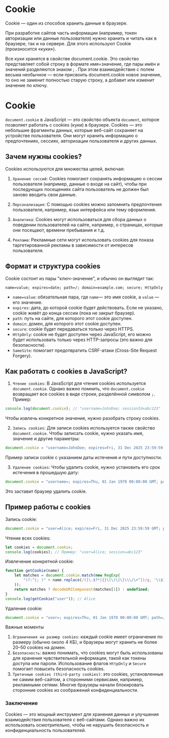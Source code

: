 # Cookie 
Cookie — один из способов хранить данные в браузере.

При разработке сайтов часть информации (например, токен авторизации или данные пользователя) нужно хранить и читать как в браузере, так и на сервере. Для этого используют Cookie (произносится «куки»).

Все куки хранятся в свойстве document.cookie. Это свойство представляет собой строку в формате имя=значение, где пары имён и значений разделяются знаком ; . При этом взаимодействие с полем весьма необычное — если присвоить document.cookie новое значение, то оно не заменит полностью старую строку, а добавит или изменит значение по ключу.

# Cookie
`document.cookie` в JavaScript — это свойство объекта `document`, которое позволяет работать с cookies (куки) в браузере. Cookies — это небольшие фрагменты данных, которые веб-сайт сохраняет на устройстве пользователя. Они могут хранить информацию о предпочтениях, сессиях, авторизации пользователя и других данных.

## Зачем нужны cookies?
Cookies используются для множества целей, включая:
1. `Хранение сессий`: Cookies помогают сохранять информацию о сессии пользователя (например, данные о входе на сайт), чтобы при последующих посещениях сайта пользователь не должен был заново вводить свои данные.

2. `Персонализация`: С помощью cookies можно запомнить предпочтения пользователя, например, язык интерфейса или тему оформления.

3. `Аналитика`: Cookies могут использоваться для сбора данных о поведении пользователей на сайте, например, о страницах, которые они посещают, времени пребывания и т.д.

4. `Реклама`: Рекламные сети могут использовать cookies для показа таргетированной рекламы в зависимости от интересов пользователя.

## Формат и структура cookies
Cookie состоит из пары "ключ-значение", и обычно он выглядит так:
```pgsql
name=value; expires=date; path=/; domain=example.com; secure; HttpOnly
```

- `name=value`: обязательная пара, где `name`— это имя cookie, а `value` — его значение.
- `expires`: дата, до которой cookie будет действовать. Если не указано, cookie живёт до конца сессии (пока не закрыт браузер).
- `path`: путь на сайте, для которого этот cookie доступен.
- `domain`: домен, для которого этот cookie доступен.
- `secure`: cookie будет передаваться только через HTTPS.
- `HttpOnly`: cookie не будет доступен через JavaScript, его можно будет использовать только через HTTP-запросы (это важно для безопасности).
- `SameSite`: помогает предотвратить CSRF-атаки (Cross-Site Request Forgery).

## Как работать с cookies в JavaScript?
1. `Чтение cookies`: В JavaScript для чтения cookies используется `document.cookie`. Однако важно помнить, что `document.cookie` возвращает все cookies в виде строки, разделённой символом `;`. Пример:
```js
console.log(document.cookie); // "username=JohnDoe; sessionId=abc123"
```

Чтобы извлечь конкретное значение, нужно разобрать строку cookies.

2. `Запись cookies`: Для записи cookies используется также свойство `document.cookie`. Чтобы записать cookie, нужно указать имя, значение и другие параметры:
```js
document.cookie = "username=JohnDoe; expires=Fri, 31 Dec 2025 23:59:59 GMT; path=/";
```

Пример записи cookie с указанием даты истечения и пути доступности.

3. `Удаление cookies`: Чтобы удалить cookie, нужно установить его срок истечения в прошедшую дату:
```js
document.cookie = "username=; expires=Thu, 01 Jan 1970 00:00:00 GMT; path=/";
```

Это заставит браузер удалить cookie.

## Пример работы с cookies
Запись cookie:
```js
document.cookie = "user=Alice; expires=Fri, 31 Dec 2025 23:59:59 GMT; path=/";
```

Чтение всех cookies:
```js
let cookies = document.cookie;
console.log(cookies); // Пример: "user=Alice; session=abc123"
```

Извлечение конкретной cookie:
```js
function getCookie(name) {
    let matches = document.cookie.match(new RegExp(
        "(?:^|; )" + name.replace(/([\.$?*|{}\(\)\[\]\\\/\+^])/g, '\\$1') + "=([^;]*)"
    ));
    return matches ? decodeURIComponent(matches[1]) : undefined;
}
console.log(getCookie("user")); // Alice
```

Удаление cookie:
```js
document.cookie = "user=; expires=Thu, 01 Jan 1970 00:00:00 GMT; path=/";
```

Важные моменты
1. `Ограничения на размер cookies`: каждый cookie имеет ограничение по размеру (обычно около 4 КБ), и браузеры могут хранить не более 20–50 cookies на домен.
2. `Безопасность`: важно понимать, что cookies могут быть использованы для хранения чувствительной информации, такой как токены доступа или пароли. Использование флагов `HttpOnly` и `Secure` помогает повысить безопасность cookies.
3. `Третичные cookies (third-party cookies)`: это cookies, установленные не самим веб-сайтом, а сторонними сервисами, например, рекламными сетями. Многие браузеры начали блокировать сторонние cookies из соображений конфиденциальности.

### Заключение
Cookies — это мощный инструмент для хранения данных и улучшения взаимодействия пользователя с веб-сайтами. Однако важно их использовать осмотрительно, чтобы не нарушить безопасность и конфиденциальность пользователей.
